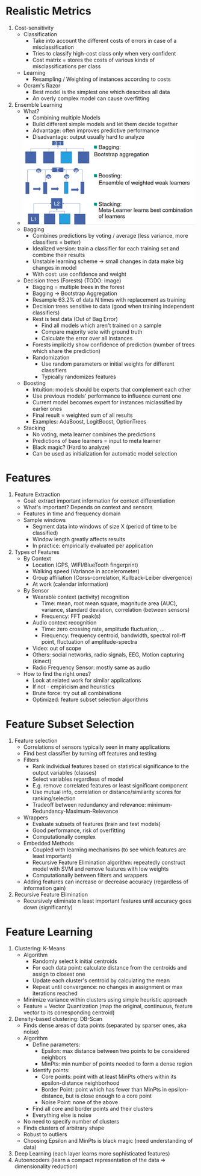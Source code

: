 # Realistic Metrics
1. Cost-sensitivity
    - Classification
        * Take into account the different costs of errors in case of a misclassification
        * Tries to classify high-cost class only when very confident
        * Cost matrix = stores the costs of various kinds of misclassifications per class
    - Learning
        * Resampling / Weighting of instances according to costs
    - Ocram's Razor
        * Best model is the simplest one which describes all data
        * An overly complex model can cause overfitting
1. Ensemble Learning
    - What?
        * Combining multiple Models
        * Build different simple models and let them decide together
        * Advantage: often improves predictive performance
        * Disadvantage: output usually hard to analyze
    - ![image](images/ensemble_learning.png)
    - Bagging
        * Combines predictions by voting / average (less variance, more classifiers = better)
        * Idealized version: train a classifier for each training set and combine their results
        * Unstable learning scheme -> small changes in data make big changes in model
        * With cost: use confidence and weight
    - Decision trees (Forests) (TODO: image)
        * Bagging = multiple trees in the forest
        * Bagging -> Bootstrap Aggregation
        * Resample 63.2% of data N times with replacement as training
        * Decision trees sensitive to data (good when training independent classifiers)
        * Rest is test data (Out of Bag Error)
            + Find all models which aren't trained on a sample
            + Compare majority vote with ground truth
            + Calculate the error over all instances
        * Forests implicitly show confidence of prediction (number of trees which share the prediction)
        * Randomization
            + Use random parameters or initial weights for different classifiers
            + Typically randomizes features
    - Boosting
        * Intuition: models should be experts that complement each other
        * Use previous models' performance to influence current one
        * Current model becomes expert for instances miclassified by earlier ones
        * Final result = weighted sum of all results
        * Examples: AdaBoost, LogitBoost, OptionTrees
    - Stacking
        * No voting, meta learner combines the predictions
        * Predictions of base learners = input to meta learner
        * Black magic? (Hard to analyze)
        * Can be used as initialization for automatic model selection



# Features
1. Feature Extraction
    - Goal: extract important information for context differentiation
    - What's important? Depends on context and sensors
    - Features in time and frequency domain
    - Sample windows
        * Segment data into windows of size X (period of time to be classified)
        * Window length greatly affects results
        * In practice: empirically evaluated per application
1. Types of Features
    - By Context
        * Location (GPS, WIFI/BlueTooth fingerprint)
        * Walking speed (Variance in accelerometer)
        * Group affiliation (Corss-correlation, Kullback-Leiber divergence)
        * At work (calendar information)
    - By Sensor
        * Wearable context (activity) recognition
            + Time: mean, root mean square, magnitude area (AUC), variance, standard deviation, correlation (between sensors)
            + Frequency: FFT peak(s)
        * Audio context recognition
            + Time: zero crossing rate, amplitude fluctuation, ...
            + Frequency: frequency centroid, bandwidth, spectral roll-ff point, fluctuation of amplitude-spectra
        * Video: out of scope
        * Others: social networks, radio signals, EEG, Motion capturing (kinect)
        * Radio Frequency Sensor: mostly same as audio
    - How to find the right ones?
        * Look at related work for similar applications
        * If not - empiricism and heuristics
        * Brute force: try out all combinations
        * Optimized: feature subset selection algorithms



# Feature Subset Selection
1. Feature selection
    - Correlations of sensors typically seen in many applications
    - Find best classifier by turning off features and testing
    - Filters
        * Rank individual features based on statistical significance to the output variables (classes)
        * Select variables regardless of model
        * E.g. remove correlated features or least significant component
        * Use mutual info, correlation or distance/similarity scores for ranking/selection
        * Tradeoff between redundancy and relevance: minimum-Redundancy-Maximum-Relevance
    - Wrappers
        * Evaluate subsets of features (train and test models)
        * Good performance, risk of overfitting
        * Computationally complex
    - Embedded Methods
        * Coupled with learning mechanisms (to see which features are least important)
        * Recursive Feature Elimination algorithm: repeatedly construct model with SVM and remove features with low weights
        * Computationally between filters and wrappers
    - Adding features can increase or decrease accuracy (regardless of information gain)
1. Recursive Feature Elimination
    - Recursively eliminate n least important features until accuracy goes down (significantly)



# Feature Learning
1. Clustering: K-Means
    - Algorithm
        * Randomly select k initial centroids
        * For each data point: calculate distance from the centroids and assign to closest one
        * Update each cluster's centroid by calculating the mean
        * Repeat until convergence: no changes in assignment or max iterations reached
    - Minimize variance within clusters using simple heuristic approach
    - Feature = Vector Quantization (map the original, continuous, feature vector to its corresponding centroid)
1. Density-based clustering: DB-Scan
    - Finds dense areas of data points (separated by sparser ones, aka noise)
    - Algorithm
        * Define parameters:
            + Epsilon: max distance between two points to be considered neighbors
            + MinPts: min number of points needed to form a dense region
        * Identify points:
            + Core points: point with at least MinPts others within its epsilon-distance neighborhood
            + Border Point: point which has fewer than MinPts in epsilon-distance, but is close enough to a core point
            + Noise Point: none of the above
        * Find all core and border points and their clusters
        * Everything else is noise
    - No need to specify number of clusters
    - Finds clusters of arbitrary shape
    - Robust to outliers
    - Choosing Epsilon and MinPts is black magic (need understanding of data)
1. Deep Learning (each layer learns more sophisticated features)
1. Autoencoders (learn a compact representation of the data => dimensionality reduction)
